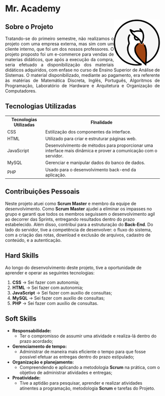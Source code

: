 # Mr. Academy

<img src="/docs/owl.png" align="right" width="150" height="150">

## **Sobre o Projeto**

<p align="justify">Tratando-se do primeiro semestre, não realizamos o projeto com uma empresa externa, mas sim com um cliente interno, que foi um dos nossos professores. O projeto proposto foi um e-commerce para vendas de materias didáticos, que após a execução da compra, seria efetuado a disponibilização dos materiais didáticos adquiridos, com enfase no curso de Ensino Superior de Análise de Sistemas. O material disponibilizado, mediante ao pagamento, era referente às matérias de Matemática Discreta, Inglês, Português, Algoritmos de Programação, Laboratório de Hardware e Arquitetura e Organização de Computadores.</p>

## **Tecnologias Utilizadas**

<table>
    <tr>
        <th>Tecnologias Utilizadas</th>
        <th>FInalidade</th>
    </tr>
    <tr>
        <td>CSS</td>
        <td align="justify">Estilização dos componentes da interface.</td>
    </tr>
    <tr>
        <td>HTML</td>
        <td align="left">Utilizado para criar e estruturar páginas web.</td>
    </tr>
    <tr>
        <td>JavaScript</td>
        <td align="left">Desenvolvimento de métodos para proporcionar uma interface mais dinâmica e prover a comunicação com o servidor.</td>
    </tr>
    <tr>
        <td>MySQL</td>
        <td align="left">Gerenciar e manipular dados do banco de dados.</td>
    </tr>
    <tr>
        <td>PHP</td>
        <td align="left">Usado para o desenvolvimento back-end da aplicação.</td>

</table>

## **Contribuições Pessoais**

Neste projeto atuei como **Scrum Master** e membro da equipe de desenvolvimento. Como **Scrum Master** ajudei a eliminar os impasses no grupo e garanti que todos os membros seguissem o desenvolvimento agil ao decorrer das Sprints, entregando resultados dentro do prazo estabelecido. Além disso, contribuí para a estruturação do **Back-End**. Do lado do servidor, tive a competência de desenvolver: o fluxo do sistema, com a criação das rotas, download e exclusão de arquivos, cadastro de conteúdo, e a autenticação.

## **Hard Skills**

Ao longo do desenvolvimento deste projeto, tive a oportunidade de aprender e operar as seguintes tecnologias:

  1.  **CSS** &#8594; Sei fazer com autonomia;
  3.  **HTML** &#8594; Sei fazer com autonomia;
  3.  **JavaScript** &#8594; Sei fazer com auxílio de consultas;
  4.  **MySQL** &#8594; Sei fazer com auxílio de consultas;
  5.  **PHP** &#8594; Sei fazer com auxílio de consultas.

## **Soft Skills**

* **Responsabilidade:**
    - Ter o compromisso de assumir uma atividade e realiza-lá dentro do prazo acordado;
* **Gerenciamento de tempo:**
    - Administrar de maneira mais eficiente o tempo para que fosse possível efetuar as entregas dentro do prazo estipulado;
* **Organização e planejamento:**
    - Compreendendo e aplicando a metodologia **Scrum** na prática, com o objetivo de administrar atividades e entregas;
* **Proatividade:**
   - Tive a aptidão para pesquisar, aprender e realizar atividades atinentes a programação, metodologia **Scrum** e tarefas do Projeto. 

